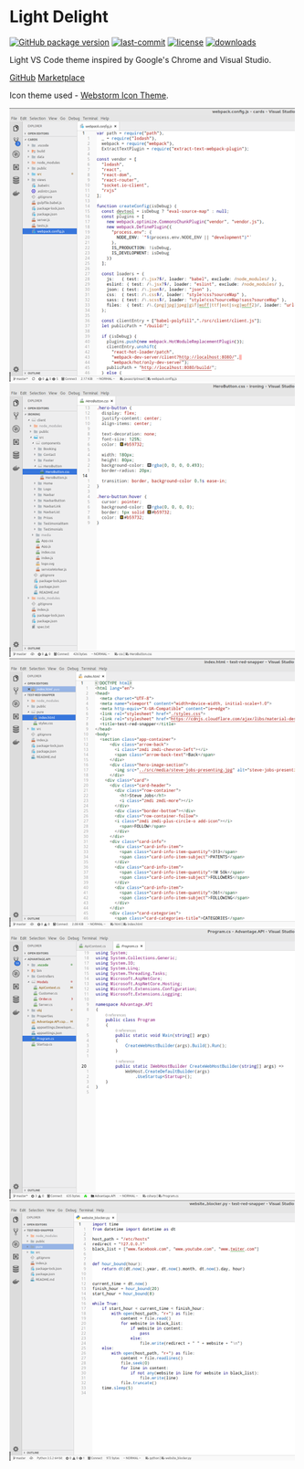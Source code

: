 # Light Delight

 [![GitHub package version](https://img.shields.io/github/package-json/v/DNonov/lightDelight.svg)](./package.json) [![last-commit](https://img.shields.io/github/last-commit/DNonov/lightDelight.svg)](./package.json) [![license](https://img.shields.io/github/license/DNonov/lightDelight.svg)](./LICENSE) [![downloads](https://img.shields.io/visual-studio-marketplace/d/DimitarNonov.lightDelight.svg)](https://marketplace.visualstudio.com/items?itemName=DimitarNonov.lightDelight)

Light VS Code theme inspired by Google's Chrome and Visual Studio.

[GitHub](https://github.com/DNonov/lightDelight)
[Marketplace](https://marketplace.visualstudio.com/items?itemName=DimitarNonov.lightDelight)

Icon theme used - [Webstorm Icon Theme](https://marketplace.visualstudio.com/items?itemName=pmsandhu.webstorm-icons).


![](https://raw.githubusercontent.com/DNonov/lightDelight/master/media/LightDelight-js.png)
![](https://raw.githubusercontent.com/DNonov/lightDelight/master/media/LightDelight-css.png)
![](https://raw.githubusercontent.com/DNonov/lightDelight/master/media/LightDelight-html.png)
![](https://raw.githubusercontent.com/DNonov/lightDelight/master/media/LightDelight-csharp.png)
![](https://raw.githubusercontent.com/DNonov/lightDelight/master/media/LightDelight-py.png)